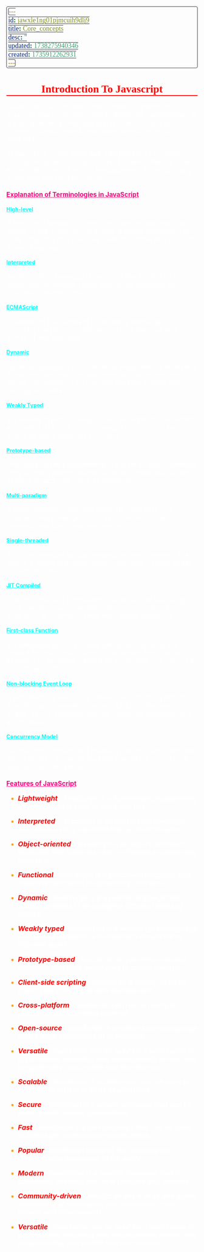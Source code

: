 ```yaml
---
id: jawxle1ng01pjmcuih9dlj9
title: Core_concepts
desc: ''
updated: 1738275940346
created: 1735912262931
---
```


<!--#region styles-->
<style>
    * {
        font-size: 18px;
    }
    h1 {
        color: red;
        font-weight: bold;
        border-bottom: 2px solid red;
        font-family: 'Algerian';
        text-align: center;
        font-size: 2em;
    }
    h2 {
        color: crimson;
        font-weight: bold;
        font-family: 'Algerian';
        border-bottom: 2px solid crimson;
        font-size: 1.5em;
    }
    h3 {
        color: rgb(255, 0, 127);
        font-weight: bold;
        text-decoration: underline;
        font-size: 1.2em;
        font-size: 1.2em;
    }
    h4 {
        color: rgb(0, 255, 255);
        font-weight: bold;
        text-decoration: underline;
        font-size: 1em;
    }
    h5 {
        color: darkblue;
        font-weight: bold;
        font-style: italic;
        font-size: 0.9em;
    }
    code {
        font-family: 'Cascadia Code';
        border: 1px solid #282a36;
        border-radius: 4px;
        padding: 1px 4px;
    }
    pre {
        font-family: 'Cascadia Code';
        border: 1px solid #282a36;
        border-radius: 4px;
        padding: 1px 4px;
    }
    p {
        font-style: 'Cascadia Code';
        color: white;
    }
    li {
        margin-bottom: 10px;
        font-style: italic;
        font-weight: bold;
        color: orange;
    }
    ul {
        margin-bottom: 10px;
        font-style: italic;
        font-weight: bold;
        color: orange;
    }
    b {
        font-weight: bold;
        color: rgb(255, 0, 0);
    }
    u {
        text-decoration: underline;
        font-weight: bold;
        font-style: italic;
    }
    a {
        color: #98c379;
        text-decoration: none;
    }
    a:hover {
        text-decoration: underline;
    }
    i {
        font-style: italic;
        color: yellow;
    }
    blockquote {
        background: rgba(255, 0, 127, 0.1); /* Light pink background */
        border-left: 5px solid rgb(255, 0, 127); /* Bold pink left border */
        padding: 10px 15px;
        margin: 10px 0;
        font-style: italic;
        font-weight: bold;
        color: white;
    }
</style>
<!--#endregion-->

# Introduction To Javascript

Javascript is a high-level, interpreted programming language that conforms to the ECMAScript specification. It is a programming language that is characterized as dynamic, weakly typed, prototype-based, and multi-paradigm.

Javascript is single-threaded, interpreted/JIT Compiled, Prototype-based, Mutli-paradigm, Dynamic, Weakly typed, and is a first-class function language with a non-blocking event loop concurrency model.

### Explanation of Terminologies in JavaScript

#### High-level

A high-level language is one that is abstracted from the details of the computer hardware. It allows developers to write programs that are more understandable and closer to human language.

#### Interpreted

An interpreted language is executed line-by-line by an interpreter at runtime, rather than being compiled into machine code beforehand.

#### ECMAScript

ECMAScript is a standard for scripting languages, including JavaScript. It defines the core features and syntax of the language.

#### Dynamic

Dynamic languages perform many programming behaviors at runtime that static programming languages perform during compilation. This includes dynamic typing, late binding, and reflection.

#### Weakly Typed

In a weakly typed language, types are implicitly converted as needed. This can lead to unexpected behavior but allows for more flexibility in coding.

#### Prototype-based

Prototype-based programming is a style of object-oriented programming where inheritance is performed via cloning existing objects that serve as prototypes.

#### Multi-paradigm

A multi-paradigm language supports more than one programming paradigm, such as procedural, object-oriented, and functional programming.

#### Single-threaded

A single-threaded language executes one command at a time in a single sequence. JavaScript uses a single thread to execute code.

#### JIT Compiled

Just-In-Time (JIT) compilation is a method of executing code that involves compilation during execution of a program – at runtime – rather than before execution.

#### First-class Function

In a language with first-class functions, functions are treated as first-class citizens. This means they can be assigned to variables, passed as arguments, and returned from other functions.

#### Non-blocking Event Loop

A non-blocking event loop allows JavaScript to perform asynchronous operations without blocking the main thread. This is achieved through callbacks, promises, and async/await.

#### Concurrency Model

JavaScript's concurrency model is based on an event loop, which allows it to handle multiple operations concurrently without multi-threading.

### Features of JavaScript

-   <b>Lightweight</b>: JavaScript is a lightweight programming language that is easy to learn and use.

-   <b>Interpreted</b>: JavaScript is an interpreted language, which means it is executed line by line at runtime.
-   <b>Object-oriented</b>: JavaScript is an object-oriented language that supports object-oriented programming concepts.
-   <b>Functional</b>: JavaScript is a functional language that supports functional programming concepts.
-   <b>Dynamic</b>: JavaScript is a dynamic language that allows variables to be assigned different types of values.
-   <b>Weakly typed</b>: JavaScript is a weakly typed language that allows variables to be implicitly converted to different types.
-   <b>Prototype-based</b>: JavaScript is a prototype-based language that uses prototypes to create objects.
-   <b>Client-side scripting</b>: JavaScript is mainly used for client-side scripting in web development.
-   <b>Cross-platform</b>: JavaScript can run on multiple platforms and operating systems.
-   <b>Open-source</b>: JavaScript is an open-source language with a large community of developers.
-   <b>Versatile</b>: JavaScript can be used for a wide range of applications, including web development, server-side programming, and mobile app development.
-   <b>Scalable</b>: JavaScript is scalable and can be used to build small scripts or large applications.
-   <b>Secure</b>: JavaScript is a secure language that can be used to build secure applications.
-   <b>Fast</b>: JavaScript is a fast language that can be used to build high-performance applications.
-   <b>Popular</b>: JavaScript is one of the most popular programming languages in the world.
-   <b>Modern</b>: JavaScript is a modern language that is constantly evolving with new features and updates.
-   <b>Community-driven</b>: JavaScript has a large and active community of developers who contribute to its growth and development.
-   <b>Versatile</b>: JavaScript can be used for a wide range of applications, including web development, server-side programming, and mobile app development.
